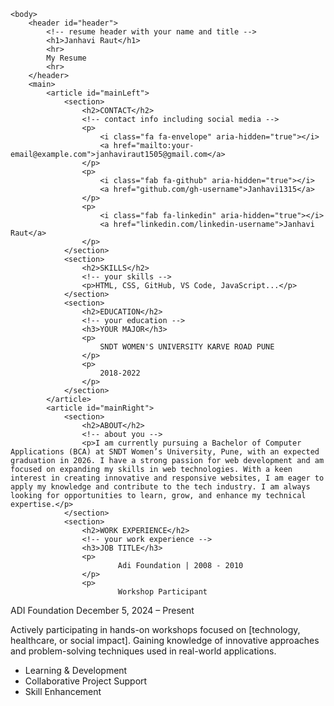 <html>
	<head>
		<link href="style.css" rel="stylesheet">
		<title>Your name resume</title>
        <link rel="stylesheet" href="https://cdnjs.cloudflare.com/ajax/libs/font-awesome/5.15.4/css/all.min.css">
	</head>

	<body>
		<header id="header">
			<!-- resume header with your name and title -->
			<h1>Janhavi Raut</h1>
			<hr>
			My Resume 
			<hr>
		</header>
		<main>
			<article id="mainLeft">
				<section>
					<h2>CONTACT</h2>
					<!-- contact info including social media -->
                    <p>
                        <i class="fa fa-envelope" aria-hidden="true"></i>
                        <a href="mailto:your-email@example.com">janhaviraut1505@gmail.com</a>
                    </p>
                    <p>
                        <i class="fab fa-github" aria-hidden="true"></i>
                        <a href="github.com/gh-username">Janhavi1315</a>
                    </p>
                    <p>
                        <i class="fab fa-linkedin" aria-hidden="true"></i>
                        <a href="linkedin.com/linkedin-username">Janhavi Raut</a>
                    </p>
				</section>
				<section>
					<h2>SKILLS</h2>
					<!-- your skills -->
                    <p>HTML, CSS, GitHub, VS Code, JavaScript...</p>
				</section>
				<section>
					<h2>EDUCATION</h2>
					<!-- your education -->
                    <h3>YOUR MAJOR</h3>
                    <p>
                        SNDT WOMEN'S UNIVERSITY KARVE ROAD PUNE 
                    </p>
                    <p>
                        2018-2022
                    </p>
				</section>            
			</article>
			<article id="mainRight">
				<section>
					<h2>ABOUT</h2>
					<!-- about you -->
					<p>I am currently pursuing a Bachelor of Computer Applications (BCA) at SNDT Women’s University, Pune, with an expected graduation in 2026. I have a strong passion for web development and am focused on expanding my skills in web technologies. With a keen interest in creating innovative and responsive websites, I am eager to apply my knowledge and contribute to the tech industry. I am always looking for opportunities to learn, grow, and enhance my technical expertise.</p>
				</section>
				<section>
					<h2>WORK EXPERIENCE</h2>
					<!-- your work experience -->
                    <h3>JOB TITLE</h3>
                    <p>
                            Adi Foundation | 2008 - 2010
                    </p>
                    <p>
                            Workshop Participant
ADI Foundation
December 5, 2024 – Present

Actively participating in hands-on workshops focused on [technology, healthcare, or social impact]. Gaining knowledge of innovative approaches and problem-solving techniques used in real-world applications.
                    </p>
                    <ul>
                            <li>Learning & Development</li>
                            <li>Collaborative Project Support</li>
                            <li>Skill Enhancement</li>
                    </ul>
				</section>
			</article>
		</main>
	</body>
</html>
